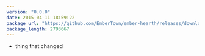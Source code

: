 ```yaml
---
version: "0.0.0"
date: 2015-04-11 18:59:22
package_url: "https://github.com/EmberTown/ember-hearth/releases/download/0.0.0/Ember.Hearth.app.zip"
package_length: 2793667
---
```

- thing that changed
